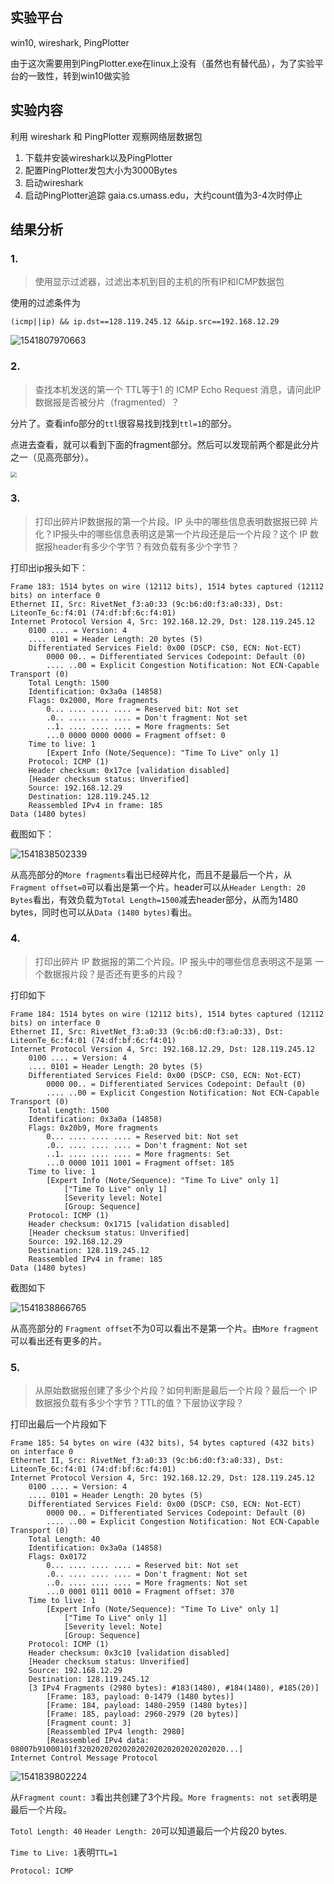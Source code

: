 ## 实验平台

win10,  wireshark, PingPlotter

由于这次需要用到PingPlotter.exe在linux上没有（虽然也有替代品），为了实验平台的一致性，转到win10做实验

## 实验内容

利用 wireshark 和 PingPlotter 观察网络层数据包

1. 下载并安装wireshark以及PingPlotter
2. 配置PingPlotter发包大小为3000Bytes
3. 启动wireshark
4. 启动PingPlotter追踪 gaia.cs.umass.edu，大约count值为3-4次时停止

## 结果分析

### 1. 

> 使用显示过滤器，过滤出本机到目的主机的所有IP和ICMP数据包

使用的过滤条件为

```
(icmp||ip) && ip.dst==128.119.245.12 &&ip.src==192.168.12.29
```

![1541807970663](wireshark_ip_report/1541807970663.png)

### 2. 

> 查找本机发送的第一个 TTL等于1 的 ICMP Echo Request 消息，请问此IP
> 数据报是否被分片（fragmented）？

分片了。查看info部分的`ttl`很容易找到找到`ttl=1`的部分。

点进去查看，就可以看到下面的fragment部分。然后可以发现前两个都是此分片之一（见高亮部分）。

<img src="wireshark_ip_report/1541808253866.png" style="zoom:60%">

### 3. 

> 打印出碎片IP数据报的第一个片段。IP 头中的哪些信息表明数据报已碎
> 片化？IP报头中的哪些信息表明这是第一个片段还是后一个片段？这个
> IP 数据报header有多少个字节？有效负载有多少个字节？

打印出ip报头如下：

```
Frame 183: 1514 bytes on wire (12112 bits), 1514 bytes captured (12112 bits) on interface 0
Ethernet II, Src: RivetNet_f3:a0:33 (9c:b6:d0:f3:a0:33), Dst: LiteonTe_6c:f4:01 (74:df:bf:6c:f4:01)
Internet Protocol Version 4, Src: 192.168.12.29, Dst: 128.119.245.12
    0100 .... = Version: 4
    .... 0101 = Header Length: 20 bytes (5)
    Differentiated Services Field: 0x00 (DSCP: CS0, ECN: Not-ECT)
        0000 00.. = Differentiated Services Codepoint: Default (0)
        .... ..00 = Explicit Congestion Notification: Not ECN-Capable Transport (0)
    Total Length: 1500
    Identification: 0x3a0a (14858)
    Flags: 0x2000, More fragments
        0... .... .... .... = Reserved bit: Not set
        .0.. .... .... .... = Don't fragment: Not set
        ..1. .... .... .... = More fragments: Set
        ...0 0000 0000 0000 = Fragment offset: 0
    Time to live: 1
        [Expert Info (Note/Sequence): "Time To Live" only 1]
    Protocol: ICMP (1)
    Header checksum: 0x17ce [validation disabled]
    [Header checksum status: Unverified]
    Source: 192.168.12.29
    Destination: 128.119.245.12
    Reassembled IPv4 in frame: 185
Data (1480 bytes)
```

截图如下：

![1541838502339](wireshark_ip_report/1541838502339.png)

从高亮部分的`More fragments`看出已经碎片化，而且不是最后一个片，从`Fragment offset=0`可以看出是第一个片。header可以从`Header Length: 20 Bytes`看出，有效负载为`Total Length=1500`减去header部分，从而为1480 bytes，同时也可以从`Data (1480 bytes)`看出。

### 4. 

> 打印出碎片 IP 数据报的第二个片段。IP 报头中的哪些信息表明这不是第
> 一个数据报片段？是否还有更多的片段？

打印如下

```
Frame 184: 1514 bytes on wire (12112 bits), 1514 bytes captured (12112 bits) on interface 0
Ethernet II, Src: RivetNet_f3:a0:33 (9c:b6:d0:f3:a0:33), Dst: LiteonTe_6c:f4:01 (74:df:bf:6c:f4:01)
Internet Protocol Version 4, Src: 192.168.12.29, Dst: 128.119.245.12
    0100 .... = Version: 4
    .... 0101 = Header Length: 20 bytes (5)
    Differentiated Services Field: 0x00 (DSCP: CS0, ECN: Not-ECT)
        0000 00.. = Differentiated Services Codepoint: Default (0)
        .... ..00 = Explicit Congestion Notification: Not ECN-Capable Transport (0)
    Total Length: 1500
    Identification: 0x3a0a (14858)
    Flags: 0x20b9, More fragments
        0... .... .... .... = Reserved bit: Not set
        .0.. .... .... .... = Don't fragment: Not set
        ..1. .... .... .... = More fragments: Set
        ...0 0000 1011 1001 = Fragment offset: 185
    Time to live: 1
        [Expert Info (Note/Sequence): "Time To Live" only 1]
            ["Time To Live" only 1]
            [Severity level: Note]
            [Group: Sequence]
    Protocol: ICMP (1)
    Header checksum: 0x1715 [validation disabled]
    [Header checksum status: Unverified]
    Source: 192.168.12.29
    Destination: 128.119.245.12
    Reassembled IPv4 in frame: 185
Data (1480 bytes)

```

截图如下

![1541838866765](wireshark_ip_report/1541838866765.png)

从高亮部分的	`Fragment offset`不为0可以看出不是第一个片。由`More fragment`可以看出还有更多的片。

### 5. 

> 从原始数据报创建了多少个片段？如何判断是最后一个片段？最后一个
> IP数据报负载有多少个字节？TTL的值？下层协议字段？

打印出最后一个片段如下

```
Frame 185: 54 bytes on wire (432 bits), 54 bytes captured (432 bits) on interface 0
Ethernet II, Src: RivetNet_f3:a0:33 (9c:b6:d0:f3:a0:33), Dst: LiteonTe_6c:f4:01 (74:df:bf:6c:f4:01)
Internet Protocol Version 4, Src: 192.168.12.29, Dst: 128.119.245.12
    0100 .... = Version: 4
    .... 0101 = Header Length: 20 bytes (5)
    Differentiated Services Field: 0x00 (DSCP: CS0, ECN: Not-ECT)
        0000 00.. = Differentiated Services Codepoint: Default (0)
        .... ..00 = Explicit Congestion Notification: Not ECN-Capable Transport (0)
    Total Length: 40
    Identification: 0x3a0a (14858)
    Flags: 0x0172
        0... .... .... .... = Reserved bit: Not set
        .0.. .... .... .... = Don't fragment: Not set
        ..0. .... .... .... = More fragments: Not set
        ...0 0001 0111 0010 = Fragment offset: 370
    Time to live: 1
        [Expert Info (Note/Sequence): "Time To Live" only 1]
            ["Time To Live" only 1]
            [Severity level: Note]
            [Group: Sequence]
    Protocol: ICMP (1)
    Header checksum: 0x3c10 [validation disabled]
    [Header checksum status: Unverified]
    Source: 192.168.12.29
    Destination: 128.119.245.12
    [3 IPv4 Fragments (2980 bytes): #183(1480), #184(1480), #185(20)]
        [Frame: 183, payload: 0-1479 (1480 bytes)]
        [Frame: 184, payload: 1480-2959 (1480 bytes)]
        [Frame: 185, payload: 2960-2979 (20 bytes)]
        [Fragment count: 3]
        [Reassembled IPv4 length: 2980]
        [Reassembled IPv4 data: 08007b91000101f320202020202020202020202020202020...]
Internet Control Message Protocol
```

![1541839802224](wireshark_ip_report/1541839802224.png)

从`Fragment count: 3`看出共创建了3个片段。`More fragments: not set`表明是最后一个片段。

`Totol Length: 40` `Header Length: 20`可以知道最后一个片段20 bytes. 

`Time to Live: 1`表明`TTL=1` 

`Protocol: ICMP`

 

